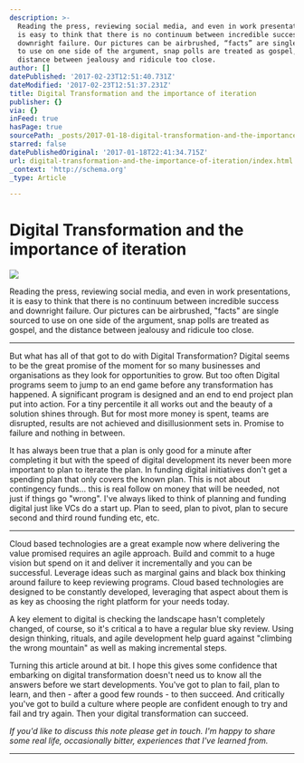 ```yaml
---
description: >-
  Reading the press, reviewing social media, and even in work presentations, it
  is easy to think that there is no continuum between incredible success and
  downright failure. Our pictures can be airbrushed, “facts” are single sourced
  to use on one side of the argument, snap polls are treated as gospel, and the
  distance between jealousy and ridicule too close.
author: []
datePublished: '2017-02-23T12:51:40.731Z'
dateModified: '2017-02-23T12:51:37.231Z'
title: Digital Transformation and the importance of iteration
publisher: {}
via: {}
inFeed: true
hasPage: true
sourcePath: _posts/2017-01-18-digital-transformation-and-the-importance-of-iteration.md
starred: false
datePublishedOriginal: '2017-01-18T22:41:34.715Z'
url: digital-transformation-and-the-importance-of-iteration/index.html
_context: 'http://schema.org'
_type: Article

---
```

# Digital Transformation and the importance of iteration
![](https://the-grid-user-content.s3-us-west-2.amazonaws.com/ec1d806a-db0b-48b0-b1c3-70b26efca0d5.png)

Reading the press, reviewing social media, and even in work presentations, it is easy to think that there is no continuum between incredible success and downright failure. Our pictures can be airbrushed, "facts" are single sourced to use on one side of the argument, snap polls are treated as gospel, and the distance between jealousy and ridicule too close.

---

But what has all of that got to do with Digital Transformation? Digital seems to be the great promise of the moment for so many businesses and organisations as they look for opportunities to grow. But too often Digital programs seem to jump to an end game before any transformation has happened. A significant program is designed and an end to end project plan put into action. For a tiny percentile it all works out and the beauty of a solution shines through. But for most more money is spent, teams are disrupted, results are not achieved and disillusionment sets in. Promise to failure and nothing in between.

It has always been true that a plan is only good for a minute after completing it but with the speed of digital development its never been more important to plan to iterate the plan. In funding digital initiatives don't get a spending plan that only covers the known plan. This is not about contingency funds... this is real follow on money that will be needed, not just if things go "wrong". I've always liked to think of planning and funding digital just like VCs do a start up. Plan to seed, plan to pivot, plan to secure second and third round funding etc, etc.

---

Cloud based technologies are a great example now where delivering the value promised requires an agile approach. Build and commit to a huge vision but spend on it and deliver it incrementally and you can be successful. Leverage ideas such as marginal gains and black box thinking around failure to keep reviewing programs. Cloud based technologies are designed to be constantly developed, leveraging that aspect about them is as key as choosing the right platform for your needs today.

A key element to digital is checking the landscape hasn't completely changed, of course, so it's critical a to have a regular blue sky review. Using design thinking, rituals, and agile development help guard against "climbing the wrong mountain" as well as making incremental steps.

Turning this article around at bit. I hope this gives some confidence that embarking on digital transformation doesn't need us to know all the answers before we start developments. You've got to plan to fail, plan to learn, and then - after a good few rounds - to then succeed. And critically you've got to build a culture where people are confident enough to try and fail and try again. Then your digital transformation can succeed.

_If you'd like to discuss this note please get in touch. I'm happy to share some real life, occasionally bitter, experiences that I've learned from._

---
